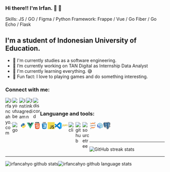 
### Hi there!! I'm Irfan. 👋 👋

<!-- ![](https://i.ibb.co/Swrnt2R/Header-Github.png) -->


Skills: JS / GO / Figma / Python
Framework: Frappe / Vue / Go Fiber / Go Echo / Flask

## I'm a student of Indonesian University of Education.
- 🏫  I'm currently studies as a software engineering.
- 🔭  I’m currently working on TAN Digital as Internship Data Analyst
- 🧩  I'm currently learning everything. 😅
- 🎯  Fun fact: I love to playing games and do something interesting. 

### Connect with me:
[<img align="left" alt="irfancahyo.com" width="22px" src="https://cdn-icons-png.flaticon.com/128/3059/3059997.png" />][website]
[<img align="left" alt="youtube" width="22px" src="https://cdn-icons-png.flaticon.com/128/187/187209.png" />][youtube]
[<img align="left" alt="instagram" width="22px"  src="https://cdn-icons-png.flaticon.com/128/3670/3670125.png"/>][instagram]
[<img align="left" alt="linkedin" width="22px" src="https://cdn-icons-png.flaticon.com/128/2626/2626273.png" />][linkedin]
[<img align="left" alt="discord" width="22px" src="https://cdn-icons-png.flaticon.com/128/3670/3670157.png" />][discord]

<br />

### Languange and tools:
[<img align="left" alt="go" width="24px" src="https://upload.wikimedia.org/wikipedia/commons/thumb/0/05/Go_Logo_Blue.svg/1200px-Go_Logo_Blue.svg.png" />][go]
[<img align="left" alt="Python" width="22px" src="https://github.com/github/explore/blob/main/topics/python/python.png" />][python]
[<img align="left" alt="vue" width="22px" src="https://github.com/github/explore/blob/main/topics/vue/vue.png" />][vue]
[<img align="left" alt="html" width="22px" src="https://github.com/github/explore/blob/main/topics/html/html.png" />][html]
[<img align="left" alt="css" width="22px" src="https://github.com/github/explore/blob/main/topics/css/css.png" />][css]
[<img align="left" alt="js" width="22px" src="https://github.com/github/explore/blob/main/topics/javascript/javascript.png" />][js]

[<img align="left" alt="vscode" width="22px" src="https://github.com/github/explore/blob/main/topics/visual-studio-code/visual-studio-code.png" />][vscode]
[<img align="left" alt="babel" width="22px" src="https://github.com/github/explore/blob/main/topics/babel/babel.png" />][babel]
[<img align="left" alt="cli" width="22px" src="https://cdn-icons-png.flaticon.com/128/1485/1485243.png" />][cli]
[<img align="left" alt="github" width="22px" src="https://cdn-icons-png.flaticon.com/128/270/270798.png" />][github]
[<img align="left" alt="sourcetree" width="22px" src="https://s3.amazonaws.com/s3.roaringapps.com/assets/icons/1561277508424-Source%20Tree.png" />][sourcetree]
[<img align="left" alt="Jupyter-Notebook" width="22px" src="https://github.com/github/explore/blob/main/topics/jupyter-notebook/jupyter-notebook.png" />][jupyter-notebook]
[<img align="left" alt="Numpy" width="22px" src="https://github.com/github/explore/blob/main/topics/numpy/numpy.png" />][numpy]
[<img align="left" alt="Postgresql" width="22px" src="https://github.com/github/explore/blob/main/topics/postgresql/postgresql.png" />][postgresql]
<br />


<!-- [<img align="left" alt="name" width="22px" src="" />][website] -->

<br />

---

![GitHub streak stats](https://github-readme-streak-stats.herokuapp.com/?user=cahyoariawan21)  

---

<img align="left" alt="irfancahyo github stats" src="https://github-readme-stats.vercel.app/api?username=cahyoariawan21&show_icons=true&theme=dracula" />
<img align="left" alt="irfancahyo github language stats" src="https://github-readme-stats.vercel.app/api/top-langs/?username=cahyoariawan21&langs_count=8&show_icons=true&theme=dracula" />

<br />
<br />

[website]: https://irfancahyo.com/
[youtube]: https://www.youtube.com/channel/UCUuSTYLONWcytwbUfNhBjeg
[instagram]: https://www.instagram.com/irfancahyoo/
[linkedin]: https://www.linkedin.com/in/irfan-ariawan-942858196/
[discord]: https://discordapp.com/users/625168519155286026

[vscode]:https://code.visualstudio.com/
[vue]: https://vuejs.org/
[go]: https://go.dev/
[babel]: https://babeljs.io/
[html]: https://www.w3schools.com/html/
[css]:https://www.w3schools.com/css/
[js]:https://www.w3schools.com/js/
[github]: https://github.com/irfancahyo
[cli]: https://www.w3schools.com/whatis/whatis_cli.asp
[sourcetree]: https://www.sourcetreeapp.com/

[python]:https://www.python.org/
[jupyter-notebook]:https://jupyter.org/
[numpy]:https://numpy.org/
[postgresql]:https://www.postgresql.org/
